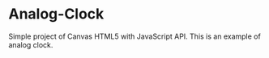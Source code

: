 # Analog-Clock

Simple project of Canvas HTML5 with JavaScript API. This is an example of analog clock.
